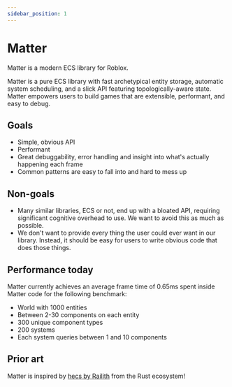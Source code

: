 ```yaml
---
sidebar_position: 1
---
```


# Matter

Matter is a modern ECS library for Roblox.

Matter is a pure ECS library with fast archetypical entity storage, automatic system scheduling, and a slick API featuring topologically-aware state. Matter empowers users to build games that are extensible, performant, and easy to debug.

## Goals

- Simple, obvious API
- Performant
- Great debuggability, error handling and insight into what's actually happening each frame
- Common patterns are easy to fall into and hard to mess up

## Non-goals

- Many similar libraries, ECS or not, end up with a bloated API, requiring significant cognitive overhead to use. We want to avoid this as much as possible.
- We don't want to provide every thing the user could ever want in our library. Instead, it should be easy for users to write obvious code that does those things.

## Performance today

Matter currently achieves an average frame time of 0.65ms spent inside Matter code for the following benchmark:

- World with 1000 entities
- Between 2-30 components on each entity
- 300 unique component types
- 200 systems
- Each system queries between 1 and 10 components

## Prior art

Matter is inspired by [hecs by Railith](https://github.com/Ralith/hecs) from the Rust ecosystem!